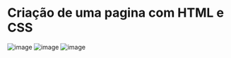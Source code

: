 # Criação de uma pagina com HTML e CSS




![image](https://user-images.githubusercontent.com/97295520/180034718-6a76cdaf-bd35-4792-8580-9a52f0f47d59.png)
![image](https://user-images.githubusercontent.com/97295520/180035056-7807718b-4542-4039-94ab-10070a84cefa.png)
![image](https://user-images.githubusercontent.com/97295520/180035201-aad17171-1860-42a2-86a5-d634b95757ee.png)

